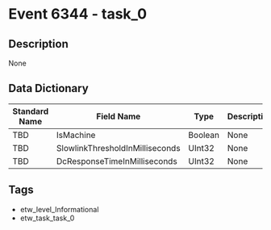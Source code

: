 # Event 6344 - task_0

## Description
None

## Data Dictionary
|Standard Name|Field Name|Type|Description|Sample Value|
|---|---|---|---|---|
|TBD|IsMachine|Boolean|None|`None`|
|TBD|SlowlinkThresholdInMilliseconds|UInt32|None|`None`|
|TBD|DcResponseTimeInMilliseconds|UInt32|None|`None`|

## Tags
* etw_level_Informational
* etw_task_task_0